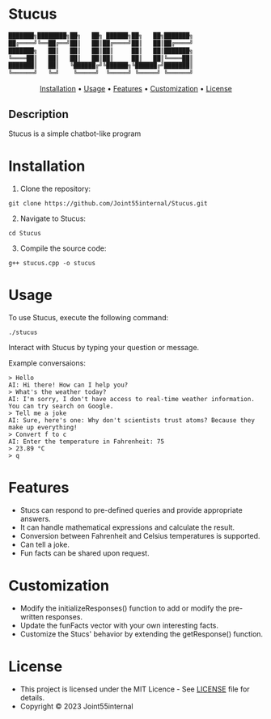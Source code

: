# Stucus

  
```md
███████╗████████╗██╗   ██╗ ██████╗██╗   ██╗███████╗
██╔════╝╚══██╔══╝██║   ██║██╔════╝██║   ██║██╔════╝
███████╗   ██║   ██║   ██║██║     ██║   ██║███████╗
╚════██║   ██║   ██║   ██║██║     ██║   ██║╚════██║
███████║   ██║   ╚██████╔╝╚██████╗╚██████╔╝███████║
╚══════╝   ╚═╝    ╚═════╝  ╚═════╝ ╚═════╝ ╚══════╝
```
    
    
<p align="center">
  <a href="#installation">Installation</a> •
  <a href="#usage">Usage</a> •
  <a href="#features">Features</a> •
  <a href="#customization">Customization</a> •
  <a href="#license">License</a>
</p> 

## Description
Stucus is a simple chatbot-like program

# Installation
1. Clone the repository:
```console
git clone https://github.com/Joint55internal/Stucus.git
```
2. Navigate to Stucus:
```console
cd Stucus
```
3. Compile the source code:
```console
g++ stucus.cpp -o stucus
```
# Usage
To use Stucus, execute the following command:
```console
./stucus
```
Interact with Stucus by typing your question or message.

Example conversaions:
```
> Hello
AI: Hi there! How can I help you?
> What's the weather today?
AI: I'm sorry, I don't have access to real-time weather information. You can try search on Google.
> Tell me a joke
AI: Sure, here's one: Why don't scientists trust atoms? Because they make up everything!
> Convert f to c
AI: Enter the temperature in Fahrenheit: 75
> 23.89 °C
> q
```
# Features

- Stucs can respond to pre-defined queries and provide appropriate answers.
- It can handle mathematical expressions and calculate the result.
- Conversion between Fahrenheit and Celsius temperatures is supported.
- Can tell a joke.
- Fun facts can be shared upon request.

# Customization

- Modify the initializeResponses() function to add or modify the pre-written responses.
- Update the funFacts vector with your own interesting facts.
- Customize the Stucs' behavior by extending the getResponse() function.

# License

- This project is licensed under the MIT Licence - See [LICENSE](/LICENSE) file for details.
- Copyright © 2023 Joint55internal

